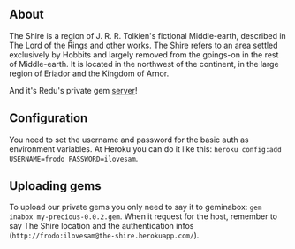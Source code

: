 ## About

The Shire is a region of J. R. R. Tolkien's fictional Middle-earth, described in The Lord of the Rings and other works. The Shire refers to an area settled exclusively by Hobbits and largely removed from the goings-on in the rest of Middle-earth. It is located in the northwest of the continent, in the large region of Eriador and the Kingdom of Arnor.

And it's Redu's private gem [server](http://the-shire.herokuapp.com/)!

## Configuration
You need to set the username and password for the basic auth as environment variables.
At Heroku you can do it like this: `heroku config:add USERNAME=frodo PASSWORD=ilovesam`.

## Uploading gems
To upload our private gems you only need to say it to geminabox: `gem inabox my-precious-0.0.2.gem`. When it request for the host, remember to say The Shire location and the authentication infos (`http://frodo:ilovesam@the-shire.herokuapp.com/`).
